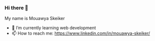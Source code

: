 ### Hi there 👋
My name is Mouawya Skeiker

- 🌱 I’m currently learning web development 
- 📫 How to reach me: https://www.linkedin.com/in/mouawya-skeiker/

